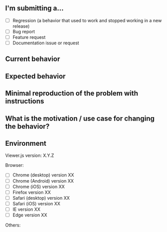 <!--
PLEASE HELP US PROCESS GITHUB ISSUES FASTER BY PROVIDING THE FOLLOWING INFORMATION.

ISSUES MISSING IMPORTANT INFORMATION MAY BE CLOSED WITHOUT INVESTIGATION.
-->

## I'm submitting a...

<!-- Check one of the following options with "x" -->

- [ ] Regression (a behavior that used to work and stopped working in a new release)
- [ ] Bug report <!-- Please search GitHub for a similar issue or PR before submitting -->
- [ ] Feature request
- [ ] Documentation issue or request

## Current behavior

<!-- Describe how the issue manifests. -->

## Expected behavior

<!-- Describe what the desired behavior would be. -->

## Minimal reproduction of the problem with instructions

<!--
For bug reports please provide the *STEPS TO REPRODUCE* and if possible a *MINIMAL DEMO* of the problem via
https://codepen.io/pen or similar.
-->

## What is the motivation / use case for changing the behavior?

<!-- Describe the motivation or the concrete use case. -->

## Environment

Viewer.js version: X.Y.Z
<!-- Check whether this is still an issue in the most recent Viewer.js version -->

Browser:

- [ ] Chrome (desktop) version XX
- [ ] Chrome (Android) version XX
- [ ] Chrome (iOS) version XX
- [ ] Firefox version XX
- [ ] Safari (desktop) version XX
- [ ] Safari (iOS) version XX
- [ ] IE version XX
- [ ] Edge version XX

Others:
<!-- Anything else relevant? -->
